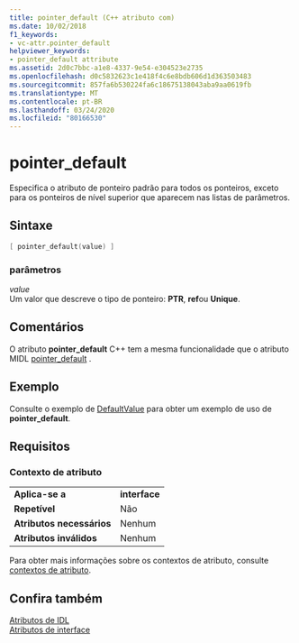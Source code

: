 ```yaml
---
title: pointer_default (C++ atributo com)
ms.date: 10/02/2018
f1_keywords:
- vc-attr.pointer_default
helpviewer_keywords:
- pointer_default attribute
ms.assetid: 2d0c7bbc-a1e8-4337-9e54-e304523e2735
ms.openlocfilehash: d0c5832623c1e418f4c6e8bdb606d1d363503483
ms.sourcegitcommit: 857fa6b530224fa6c18675138043aba9aa0619fb
ms.translationtype: MT
ms.contentlocale: pt-BR
ms.lasthandoff: 03/24/2020
ms.locfileid: "80166530"
---
```

# <a name="pointer_default"></a>pointer_default

Especifica o atributo de ponteiro padrão para todos os ponteiros, exceto para os ponteiros de nível superior que aparecem nas listas de parâmetros.

## <a name="syntax"></a>Sintaxe

```cpp
[ pointer_default(value) ]
```

### <a name="parameters"></a>parâmetros

*value*<br/>
Um valor que descreve o tipo de ponteiro: **PTR**, **ref**ou **Unique**.

## <a name="remarks"></a>Comentários

O atributo **pointer_default** C++ tem a mesma funcionalidade que o atributo MIDL [pointer_default](/windows/win32/Midl/pointer-default) .

## <a name="example"></a>Exemplo

Consulte o exemplo de [DefaultValue](defaultvalue.md) para obter um exemplo de uso de **pointer_default**.

## <a name="requirements"></a>Requisitos

### <a name="attribute-context"></a>Contexto de atributo

|||
|-|-|
|**Aplica-se a**|**interface**|
|**Repetível**|Não|
|**Atributos necessários**|Nenhum|
|**Atributos inválidos**|Nenhum|

Para obter mais informações sobre os contextos de atributo, consulte [contextos de atributo](cpp-attributes-com-net.md#contexts).

## <a name="see-also"></a>Confira também

[Atributos de IDL](idl-attributes.md)<br/>
[Atributos de interface](interface-attributes.md)
